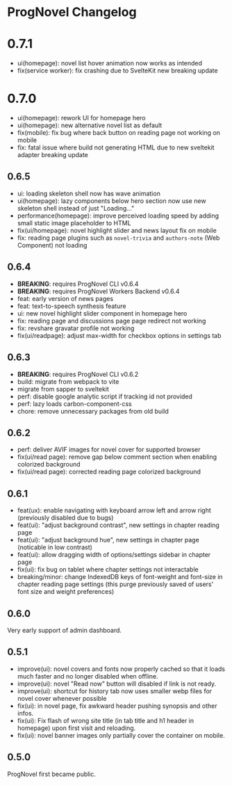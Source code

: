 # ProgNovel Changelog

# 0.7.1

- ui(homepage): novel list hover animation now works as intended
- fix(service worker): fix crashing due to SvelteKit new breaking update

# 0.7.0

- ui(homepage): rework UI for homepage hero
- ui(homepage): new alternative novel list as default
- fix(mobile): fix bug where back button on reading page not working on mobile
- fix: fatal issue where build not generating HTML due to new sveltekit adapter breaking update

## 0.6.5

- ui: loading skeleton shell now has wave animation
- ui(homepage): lazy components below hero section now use new skeleton shell instead of just "Loading..."
- performance(homepage): improve perceived loading speed by adding small static image placeholder to HTML
- fix(ui/homepage): novel highlight slider and news layout fix on mobile
- fix: reading page plugins such as `novel-trivia` and `authors-note` (Web Component) not loading

## 0.6.4

- **BREAKING**: requires ProgNovel CLI v0.6.4
- **BREAKING**: requires ProgNovel Workers Backend v0.6.4
- feat: early version of news pages
- feat: text-to-speech synthesis feature
- ui: new novel highlight slider component in homepage hero
- fix: reading page and discussions page page redirect not working
- fix: revshare gravatar profile not working
- fix(ui/readpage): adjust max-width for checkbox options in settings tab

## 0.6.3

- **BREAKING**: requires ProgNovel CLI v0.6.2
- build: migrate from webpack to vite
- migrate from sapper to sveltekit
- perf: disable google analytic script if tracking id not provided
- perf: lazy loads carbon-component-css
- chore: remove unnecessary packages from old build

## 0.6.2

- perf: deliver AVIF images for novel cover for supported browser
- fix(ui/read page): remove gap below comment section when enabling colorized background
- fix(ui/read page): corrected reading page colorized background

## 0.6.1

- feat(ux): enable navigating with keyboard arrow left and arrow right (previously disabled due to bugs)
- feat(ui): "adjust background contrast", new settings in chapter reading page
- feat(ui): "adjust background hue", new settings in chapter page (noticable in low contrast)
- feat(ui): allow dragging width of options/settings sidebar in chapter page
- fix(ui): fix bug on tablet where chapter settings not interactable
- breaking/minor: change IndexedDB keys of font-weight and font-size in chapter reading page settings (this purge previously saved of users' font size and weight preferences)

## 0.6.0

Very early support of admin dashboard.

## 0.5.1

- improve(ui): novel covers and fonts now properly cached so that it loads much faster and no longer disabled when offline.
- improve(ui): novel "Read now" button will disabled if link is not ready.
- improve(ui): shortcut for history tab now uses smaller webp files for novel cover whenever possible
- fix(ui): in novel page, fix awkward header pushing synopsis and other infos.
- fix(ui): Fix flash of wrong site title (in tab title and h1 header in homepage) upon first visit and reloading.
- fix(ui): novel banner images only partially cover the container on mobile.

## 0.5.0

ProgNovel first became public.
